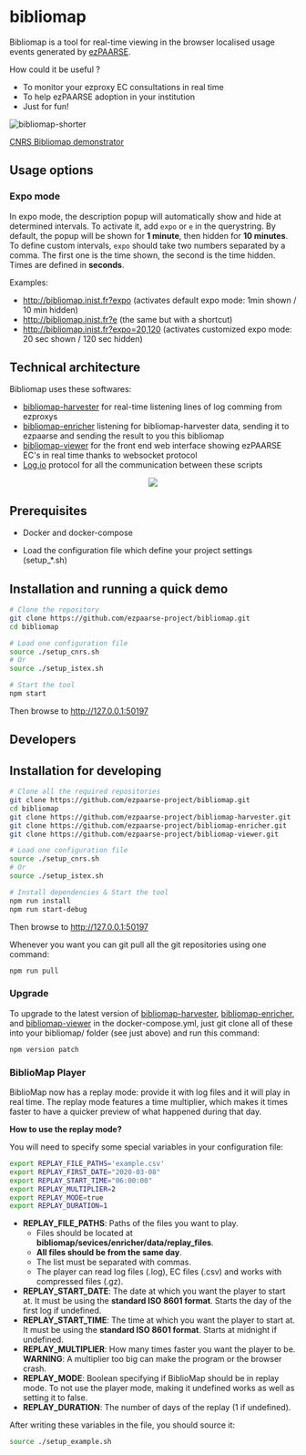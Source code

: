 # bibliomap

Bibliomap is a tool for real-time viewing in the browser localised usage events generated by [ezPAARSE](https://github.com/ezpaarse-project/ezpaarse).

How could it be useful ?
- To monitor your ezproxy EC consultations in real time
- To help ezPAARSE adoption in your institution
- Just for fun!

![bibliomap-shorter](https://github.com/user-attachments/assets/5151332c-444d-461c-89eb-e6423b154320)

[CNRS Bibliomap demonstrator](http://bibliomap.inist.fr/)

## Usage options

### Expo mode

In expo mode, the description popup will automatically show and hide at determined intervals. To activate it, add `expo` or `e` in the querystring. By default, the popup will be shown for **1 minute**, then hidden for **10 minutes**. To define custom intervals, `expo` should take two numbers separated by a comma. The first one is the time shown, the second is the time hidden. Times are defined in **seconds**.

Examples:
  - http://bibliomap.inist.fr?expo (activates default expo mode: 1min shown / 10 min hidden)
  - http://bibliomap.inist.fr?e (the same but with a shortcut)  
  - http://bibliomap.inist.fr?expo=20,120 (activates customized expo mode: 20 sec shown / 120 sec hidden)  

## Technical architecture

Bibliomap uses these softwares:
  * [bibliomap-harvester](https://github.com/ezpaarse-project/bibliomap-harvester) for real-time listening lines of log comming from ezproxys
  * [bibliomap-enricher](https://github.com/ezpaarse-project/bibliomap-enricher) listening for bibliomap-harvester data, sending it to ezpaarse and sending the result to you this bibliomap
  * [bibliomap-viewer](https://github.com/ezpaarse-project/bibliomap-viewer) for the front end web interface showing ezPAARSE EC's in real time thanks to websocket protocol
  * [Log.io](http://logio.org/) protocol for all the communication between these scripts

<p align="center">
<img src="https://docs.google.com/drawings/d/1bkxEEBL1kLzH76dkIYFzspYHOVajDjQHCijU3mxJLnM/pub?w=694&h=519" />
</p>

## Prerequisites

  * Docker and docker-compose

  * Load the configuration file which define your project settings (setup_*.sh)

## Installation and running a quick demo

```bash
# Clone the repository
git clone https://github.com/ezpaarse-project/bibliomap.git
cd bibliomap

# Load one configuration file
source ./setup_cnrs.sh 
# Or
source ./setup_istex.sh

# Start the tool
npm start
```

Then browse to http://127.0.0.1:50197

## Developers

## Installation for developing

```bash
# Clone all the required repositories
git clone https://github.com/ezpaarse-project/bibliomap.git
cd bibliomap
git clone https://github.com/ezpaarse-project/bibliomap-harvester.git
git clone https://github.com/ezpaarse-project/bibliomap-enricher.git
git clone https://github.com/ezpaarse-project/bibliomap-viewer.git

# Load one configuration file
source ./setup_cnrs.sh 
# Or
source ./setup_istex.sh

# Install dependencies & Start the tool
npm run install
npm run start-debug
```

Then browse to http://127.0.0.1:50197

Whenever you want you can git pull all the git repositories using one command:
```
npm run pull
```


### Upgrade

To upgrade to the latest version of [bibliomap-harvester](https://github.com/ezpaarse-project/bibliomap-harvester), [bibliomap-enricher](https://github.com/ezpaarse-project/bibliomap-enricher), and [bibliomap-viewer](https://github.com/ezpaarse-project/bibliomap-viewer) in the docker-compose.yml, just git clone all of these into your bibliomap/ folder (see just above) and run this command:

```
npm version patch
```

### BiblioMap Player

BiblioMap now has a replay mode: provide it with log files and it will play in real time. The replay mode features a time multiplier, which makes it times faster to have a quicker preview of what happened during that day.

__How to use the replay mode?__

You will need to specify some special variables in your configuration file: 

```bash
export REPLAY_FILE_PATHS='example.csv'
export REPLAY_FIRST_DATE="2020-03-08"
export REPLAY_START_TIME="06:00:00"
export REPLAY_MULTIPLIER=2
export REPLAY_MODE=true
export REPLAY_DURATION=1
```

* __REPLAY_FILE_PATHS__: Paths of the files you want to play. 
    - Files should be located at __bibliomap/sevices/enricher/data/replay_files__.
    - __All files should be from the same day__.
    - The list must be separated with commas.
    - The player can read log files (.log), EC files (.csv) and works with compressed  files (.gz).
* __REPLAY_START_DATE__: The date at which you want the player to start at. It must be using the __standard ISO 8601 format__. Starts the day of the first log if undefined.
* __REPLAY_START_TIME__: The time at which you want the player to start at. It must be using the __standard ISO 8601 format__. Starts at midnight if undefined.
* __REPLAY_MULTIPLIER__: How many times faster you want the player to be. __WARNING__: A multiplier too big can make the program or the browser crash.
* __REPLAY_MODE__: Boolean specifying if BiblioMap should be in replay mode. To not use the player mode, making it undefined works as well as setting it to false.
* __REPLAY_DURATION__: The number of days of the replay (1 if undefined).

After writing these variables in the file, you should source it:
```bash
source ./setup_example.sh
```
